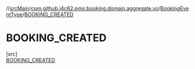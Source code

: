 //[srcMain](../../../../index.md)/[com.github.j4c62.pms.booking.domain.aggregate.vo](../../index.md)/[BookingEventType](../index.md)/[BOOKING_CREATED](index.md)

# BOOKING_CREATED

[src]\
[BOOKING_CREATED](index.md)